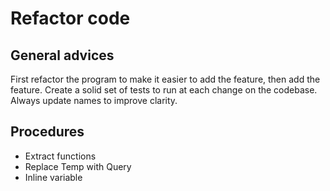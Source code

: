 # Refactor code

## General advices

First refactor the program to make it easier to add the feature, then add the feature.
Create a solid set of tests to run at each change on the codebase.
Always update names to improve clarity.

## Procedures

- Extract functions
- Replace Temp with Query
- Inline variable
